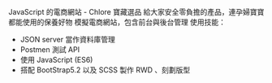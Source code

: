 JavaScript 的電商網站 -  Chlore 寶藏選品
給大家安全零負擔的產品，連孕婦寶寶都能使用的保養好物
模擬電商網站，包含前台與後台管理
使用技能：
- JSON server 當作資料庫管理
- Postmen 測試 API
- 使用 JavaScript (ES6) 
- 搭配 BootStrap5.2 以及 SCSS 製作 RWD 、刻劃版型
